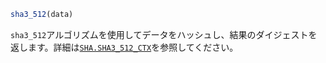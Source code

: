 ```julia
sha3_512(data)
```

`sha3_512`アルゴリズムを使用してデータをハッシュし、結果のダイジェストを返します。詳細は[`SHA.SHA3_512_CTX`](@ref)を参照してください。
